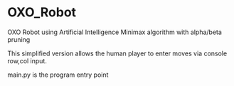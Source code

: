# OXO_Robot
OXO Robot using Artificial Intelligence Minimax algorithm with alpha/beta pruning

This simplified version allows the human player to enter moves via console row,col input.

main.py is the program entry point
